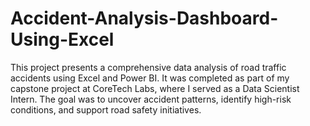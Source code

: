 # Accident-Analysis-Dashboard-Using-Excel
This project presents a comprehensive data analysis of road traffic accidents using Excel and Power BI. It was completed as part of my capstone project at CoreTech Labs, where I served as a Data Scientist Intern. The goal was to uncover accident patterns, identify high-risk conditions, and support road safety initiatives.
